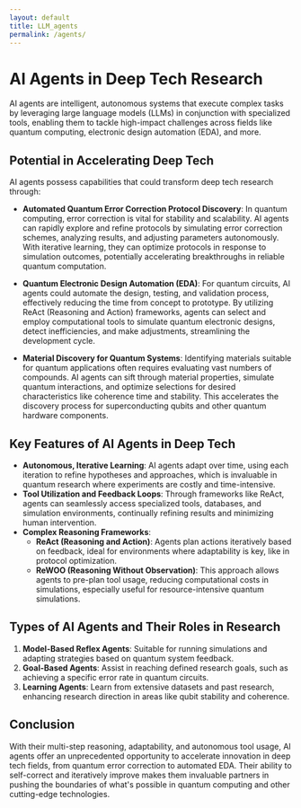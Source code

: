 ```yaml
---
layout: default
title: LLM_agents
permalink: /agents/
---
```


# AI Agents in Deep Tech Research

AI agents are intelligent, autonomous systems that execute complex tasks by leveraging large language models (LLMs) in conjunction with specialized tools, enabling them to tackle high-impact challenges across fields like quantum computing, electronic design automation (EDA), and more.

## Potential in Accelerating Deep Tech

AI agents possess capabilities that could transform deep tech research through:

- **Automated Quantum Error Correction Protocol Discovery**: In quantum computing, error correction is vital for stability and scalability. AI agents can rapidly explore and refine protocols by simulating error correction schemes, analyzing results, and adjusting parameters autonomously. With iterative learning, they can optimize protocols in response to simulation outcomes, potentially accelerating breakthroughs in reliable quantum computation.
  
- **Quantum Electronic Design Automation (EDA)**: For quantum circuits, AI agents could automate the design, testing, and validation process, effectively reducing the time from concept to prototype. By utilizing ReAct (Reasoning and Action) frameworks, agents can select and employ computational tools to simulate quantum electronic designs, detect inefficiencies, and make adjustments, streamlining the development cycle.
  
- **Material Discovery for Quantum Systems**: Identifying materials suitable for quantum applications often requires evaluating vast numbers of compounds. AI agents can sift through material properties, simulate quantum interactions, and optimize selections for desired characteristics like coherence time and stability. This accelerates the discovery process for superconducting qubits and other quantum hardware components.

## Key Features of AI Agents in Deep Tech

- **Autonomous, Iterative Learning**: AI agents adapt over time, using each iteration to refine hypotheses and approaches, which is invaluable in quantum research where experiments are costly and time-intensive.
- **Tool Utilization and Feedback Loops**: Through frameworks like ReAct, agents can seamlessly access specialized tools, databases, and simulation environments, continually refining results and minimizing human intervention.
- **Complex Reasoning Frameworks**:
  - **ReAct (Reasoning and Action)**: Agents plan actions iteratively based on feedback, ideal for environments where adaptability is key, like in protocol optimization.
  - **ReWOO (Reasoning Without Observation)**: This approach allows agents to pre-plan tool usage, reducing computational costs in simulations, especially useful for resource-intensive quantum simulations.

## Types of AI Agents and Their Roles in Research

1. **Model-Based Reflex Agents**: Suitable for running simulations and adapting strategies based on quantum system feedback.
2. **Goal-Based Agents**: Assist in reaching defined research goals, such as achieving a specific error rate in quantum circuits.
3. **Learning Agents**: Learn from extensive datasets and past research, enhancing research direction in areas like qubit stability and coherence.

## Conclusion

With their multi-step reasoning, adaptability, and autonomous tool usage, AI agents offer an unprecedented opportunity to accelerate innovation in deep tech fields, from quantum error correction to automated EDA. Their ability to self-correct and iteratively improve makes them invaluable partners in pushing the boundaries of what's possible in quantum computing and other cutting-edge technologies.

